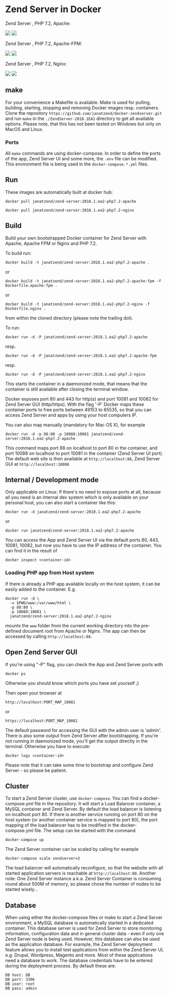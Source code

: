 Zend Server  in Docker
============================================
Zend Server , PHP 7.2, Apache:

[![](https://images.microbadger.com/badges/version/janatzend/zend-server:2018.1.ea2-php7.2-apache.svg)](https://microbadger.com/images/janatzend/zend-server:2018.1.ea2-php7.2-apache "Zend Server 2018.1 EA2, PHP 7.2, Apache") [![](https://images.microbadger.com/badges/image/janatzend/zend-server:2018.1.ea2-php7.2-apache.svg)](https://microbadger.com/images/janatzend/zend-server:2018.1.ea2-php7.2-apache "Zend Server 2018.1 EA2, PHP 7.2, Apache")

Zend Server , PHP 7.2, Apache-FPM:

[![](https://images.microbadger.com/badges/version/janatzend/zend-server:2018.1.ea2-php7.2-apache-fpm.svg)](https://microbadger.com/images/janatzend/zend-server:2018.1.ea2-php7.2-apache-fpm "Zend Server 2018.1 EA2, PHP 7.2, Apache-FPM") [![](https://images.microbadger.com/badges/image/janatzend/zend-server:2018.1.ea2-php7.2-apache-fpm.svg)](https://microbadger.com/images/janatzend/zend-server:2018.1.ea2-php7.2-apache-fpm "Zend Server 2018.1 EA2, PHP 7.2, Apache-FPM")

Zend Server , PHP 7.2, Nginx:

[![](https://images.microbadger.com/badges/version/janatzend/zend-server:2018.1.ea2-php7.2-nginx.svg)](https://microbadger.com/images/janatzend/zend-server:2018.1.ea2-php7.2-nginx "Zend Server 2018.1 EA2, PHP 7.2, Nginx") [![](https://images.microbadger.com/badges/image/janatzend/zend-server:2018.1.ea2-php7.2-nginx.svg)](https://microbadger.com/images/janatzend/zend-server:2018.1.ea2-php7.2-nginx "Zend Server 2018.1 EA2, PHP 7.2, Nginx")

make
----
For your convenience a Makefile is available. Make is used for pulling, building, starting, stopping and removing Docker images resp. containers. Clone the repository ```https://github.com/janatzend/docker-zendserver.git``` and run ```make``` in the ```./ZendServer-2018.1EA2``` directory to get all available options. Please note, that this has not been tested on Windows but only on MacOS and Linux.

### Ports
All ```make``` commands are using docker-compose. In order to define the ports of the app, Zend Server UI and some more, the ```.env``` file can be modified. This environment file is being used in the ```docker-compose.*.yml``` files.

Run
---
These images are automatically built at docker hub:
```
docker pull janatzend/zend-server:2018.1.ea2-php7.2-apache
```
```
docker pull janatzend/zend-server:2018.1.ea2-php7.2-nginx
```

Build
-----
Build your own bootstrapped Docker container for Zend Server with Apache, Apache FPM or Nginx and PHP 7.2.

To build run:
```
docker build -t janatzend/zend-server:2018.1.ea2-php7.2-apache .
```
or
```
docker build -t janatzend/zend-server:2018.1.ea2-php7.2-apache-fpm -f Dockerfile.apache-fpm .
```
or
```
docker build -t janatzend/zend-server:2018.1.ea2-php7.2-nginx -f Dockerfile.nginx .
```
from within the cloned directory (please note the trailing dot).

To run:
```
docker run -d -P janatzend/zend-server:2018.1.ea2-php7.2-apache
```
resp.
```
docker run -d -P janatzend/zend-server:2018.1.ea2-php7.2-apache-fpm
```
resp.
```
docker run -d -P janatzend/zend-server:2018.1.ea2-php7.2-nginx
```
This starts the container in a daemonized mode, that means that the container is still available after closing the terminal window.

Docker exposes port 80 and 443 for http(s) and port 10081 and 10082 for Zend Server GUI (http/https). With the flag '-P' Docker maps these container ports to free ports between 49153 to 65535, so that you can access Zend Server and apps by using your host computers IP.

You can also map manually (mandatory for Mac OS X), for example
```
docker run -d -p 88:80 -p 10088:10081 janatzend/zend-server:2018.1.ea2-php7.2-apache
```
This command maps port 88 on localhost to port 80 in the container, and port 10088 on localhost to port 10081 in the container (Zend Server UI port). The default web site is then available at ```http://localhost:88```, Zend Server GUI at ```http://localhost:10088```

Internal / Development mode
---------------------------
Only applicable on Linux: If there's no need to expose ports at all, because all you need is an internal dev system which is only available on your personal host, you can also start a container like this:
```
docker run -d janatzend/zend-server:2018.1.ea2-php7.2-apache
```
or
```
docker run janatzend/zend-server:2018.1.ea2-php7.2-apache
```
You can access the App and Zend Server UI via the default ports 80, 443, 10081, 10082, but now you have to use the IP address of the container. You can find it in the result of
```
docker inspect <container-id>
```

### Loading PHP app from Host system
If there is already a PHP app available locally on the host system, it can be easily added to the container. E.g.
```
docker run -d \
  -v $PWD/www:/var/www/html \
  -p 88:80 \
  -p 10088:10081 \
  janatzend/zend-server:2018.1.ea2-php7.2-nginx
```
mounts the ```www``` folder from the current working directory into the pre-defined document root from Apache or Nginx. The app can then be accessed by calling ```http://localhost:88```.

Open Zend Server GUI
-----
If you're using "-P" flag, you can check the App and Zend Server ports with
```
docker ps
```
Otherwise you should know which ports you have set yourself ;)

Then open your browser at
```
http://localhost:PORT_MAP_10081
```
or
```
https://localhost:PORT_MAP_10082
```
The default password for accessing the GUI with the admin user is 'admin'.
There is also some output from Zend Server after bootstrapping. If you're not running in daemonized mode, you'll get the output directly in the terminal. Otherwise you have to execute:
```
docker logs <container-id>
```
Please note that it can take some time to bootstrap and configure Zend Server - so please be patient.

Cluster
-------
To start a Zend Server cluster, use `docker-compose`. You can find a docker-compose.yml file in the repository. It will start a Load Balancer container, a MySQL container and Zend Server.
By default the load balancer is listening on localhost port 80. If there is another service running on port 80 on the host system (or another container service is mapped to port 80), the port mapping of the load balancer has to be modified in the docker-compose.yml file.
The setup can be started with the command
```
docker-compose up
```
The Zend Server container can be scaled by calling for example
```
docker-compose scale zendserver=3
```
The load balancer will automatically reconfigure, so that the website with all started application servers is reachable at `http://localhost:80`.
Another note: One Zend Server instance a.k.a. Zend Server Container is consuming round about 500M of memory, so please chose the number of nodes to be started wisely...

Database
--------
When using either the docker-compose files or make to start a Zend Server environment, a MySQL database is automatically started in a dedicated container. This database server is used for Zend Server to store monitoring information, configuration data and in general cluster data - even if only one Zend Server node is being used.
However, this database can also be used as the application database. For example, the Zend Server deployment feature allows you to install test applications from within the Zend Server UI, e.g. Drupal, Wordpress, Magento and more. Most of these applications need a database to work. The database credentials have to be entered during the deployment process. By default these are:
```
DB host: DB
DB port: 3306
DB user: root
DB pass: admin
```   
